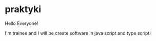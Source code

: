 # praktyki

Hello Everyone!

I'm trainee and I will be create software in java script and type script!

